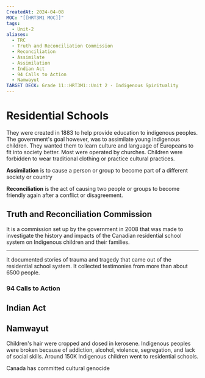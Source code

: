 ```yaml
---
CreatedAt: 2024-04-08
MOC: "[[HRT3M1 MOC]]"
tags:
  - Unit-2
aliases:
  - TRC
  - Truth and Reconciliation Commission
  - Reconciliation
  - Assimilate
  - Assimilation
  - Indian Act
  - 94 Calls to Action
  - Namwayut
TARGET DECK: Grade 11::HRT3M1::Unit 2 - Indigenous Spirituality
---
```


# Residential Schools
They were created in 1883 to help provide education to indigenous peoples. The government's goal however, was to assimilate young indigenous children. They wanted them to learn culture and language of Europeans to fit into society better. Most were operated by churches. Children were forbidden to wear traditional clothing or practice cultural practices.
<!--ID: 1718379549921-->


**Assimilation**
is to cause a person or group to become part of a different society or country
<!--ID: 1718379549932-->


**Reconciliation** is the act of causing two people or groups to become friendly again after a conflict or disagreement.


## Truth and Reconciliation Commission
It is a commission set up by the government in 2008 that was made to investigate the history and impacts of the Canadian residential school system on Indigenous children and their families.
___
It documented stories of trauma and tragedy that came out of the residential school system. It collected testimonies from more than about 6500 people.
<!--ID: 1718379549942-->


### 94 Calls to Action

## Indian Act




## Namwayut
Children's hair were cropped and dosed in kerosene.
Indigenous peoples were broken because of addiction, alcohol, violence, segregation, and lack of social skills.
Around 150K Indigenous children went to residential schools.
<!--ID: 1757893915843-->


Canada has committed cultural genocide
